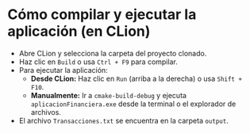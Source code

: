 # Cómo compilar y ejecutar la aplicación (en CLion)

- Abre CLion y selecciona la carpeta del proyecto clonado.
- Haz clic en `Build` o usa `Ctrl + F9` para compilar.
- Para ejecutar la aplicación:
   - **Desde CLion:** Haz clic en `Run` (arriba a la derecha) o usa `Shift + F10`.
   - **Manualmente:** Ir a `cmake-build-debug` y ejecuta `aplicacionFinanciera.exe` desde la terminal o el explorador de archivos.
- El archivo `Transacciones.txt` se encuentra en la carpeta `output`.

